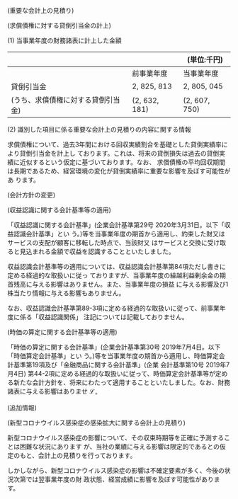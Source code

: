 (重要な会計上の見積り)

(求償債権に対する貸倒引当金の計上)

(1) 当事業年度の財務諸表に計上した金額

|                    |               | (単位:千円)       |
|--------------------|---------------|---------------|
|                    | 前事業年度         | 当事業年度         |
| 貸倒引当金              | 2, 825, 813   | 2, 805, 045   |
| (うち、求償債権に対する貸倒引当金) | (2, 632, 181) | (2, 607, 750) |

(2) 識別した項目に係る重要な会計上の見積りの内容に関する情報

求償債権について、過去3年間における回収実績割合を基礎とした貸倒実績率により貸倒引当金を計上し ております。これは、将来の貸倒損失は過去の貸倒実績に近似するという仮定に基づいております。なお、 求償債権の平均回収期間は長期であるため、経営環境の変化が貸倒実績率に重要な影響を及ぼす可能性があ ります。

(会計方針の変更)

(収益認識に関する会計基準等の適用)

「収益認識に関する会計基準」(企業会計基準第29号 2020年3月31日。以下「収益認識会計基準」とい う。)等を当事業年度の期首から適用し、約束した財又はサービスの支配が顧客に移転した時点で、当該財又 はサービスと交換に受け取ると見込まれる金額で収益を認識することといたしました。

収益認識会計基準等の適用については、収益認識会計基準第84項ただし書きに定める経過的な取扱いに従っ ておりますが、当事業年度の繰越利益剰余金の期首残高に与える影響はありません。また、当事業年度の損益 に与える影響及び1株当たり情報に与える影響もありません。

なお、収益認識会計基準第89-3項に定める経過的な取扱いに従って、前事業年度に係る「収益認識関係」 注記については記載しておりません。

(時価の算定に関する会計基準等の適用)

「時価の算定に関する会計基準」(企業会計基準第30号 2019年7月4日。以下「時価算定会計基準」とい う。)等を当事業年度の期首から適用し、時価算定会計基準第19項及び「金融商品に関する会計基準」(企業 会計基準第10号 2019年7月4日) 第44-2項に定める経過的な取扱いに従って、時価算定会計基準等が定め る新たな会計方針を、将来にわたって適用することといたしました。なお、財務諸表に与える影響はありませ  $\mathcal{L}_{\circ}$ 

(追加情報)

(新型コロナウイルス感染症の感染拡大に関する会計上の見積り)

新型コロナウイルス感染症の影響について、その収束時期等を正確に予測することは困難な状況にあります が、当社の業績に与える影響は限定的であるとの仮定のもと、会計上の見積りを行っております。

しかしながら、新型コロナウイルス感染症の影響は不確定要素が多く、今後の状況次第では翌事業年度の財 政状態、経営成績に影響を及ぼす可能性があります。